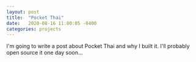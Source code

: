 ```yaml
---
layout: post
title:  "Pocket Thai"
date:   2020-08-16 11:00:05 -0400
categories: projects
---
```

I'm going to write a post about Pocket Thai and why I built it. I'll probably open source it one day soon...